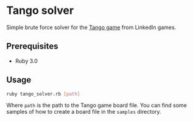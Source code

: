 # Tango solver

Simple brute force solver for the [Tango game](https://www.linkedin.com/games/tango/) from LinkedIn games.

## Prerequisites

* Ruby 3.0

## Usage

```sh
ruby tango_solver.rb [path]
```

Where `path` is the path to the Tango game board file. You can find some samples of how to create a board file in the `samples` directory.
